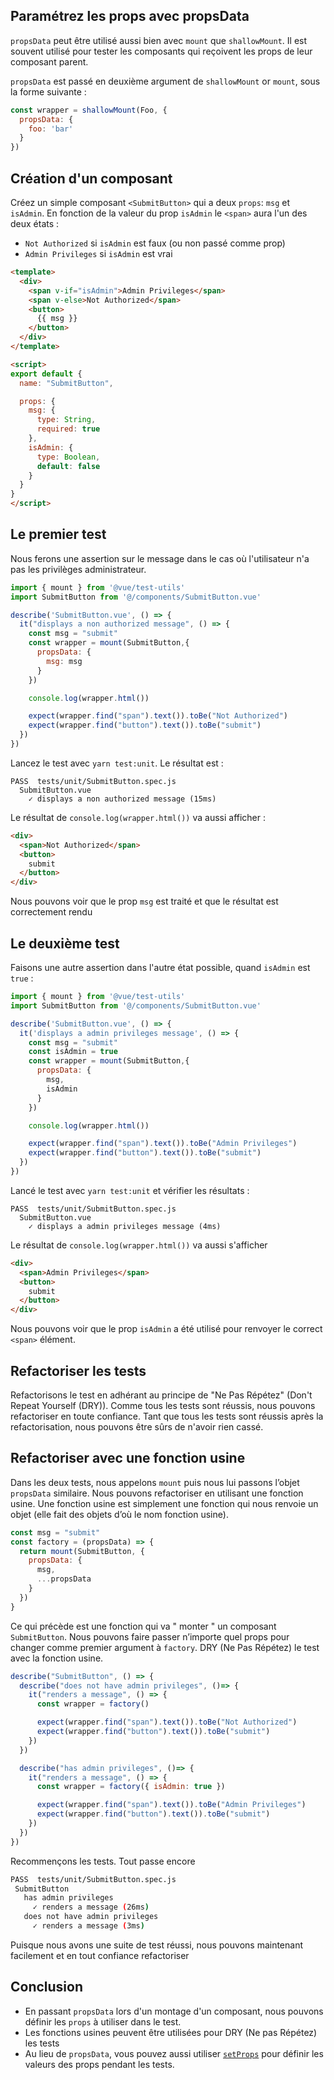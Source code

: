 
## Paramétrez  les props avec propsData

`propsData` peut être utilisé aussi bien avec `mount` que `shallowMount`. Il est souvent utilisé pour tester les composants qui reçoivent les props de leur composant parent.

`propsData` est passé en deuxième argument de `shallowMount` or `mount`, sous la forme suivante :

```js
const wrapper = shallowMount(Foo, {
  propsData: {
    foo: 'bar'
  }
})
```

## Création d'un composant

Créez un simple composant `<SubmitButton>` qui a deux `props`: `msg` et `isAdmin`. En fonction de la valeur du prop `isAdmin` le `<span>` aura l'un des deux états :

* `Not Authorized` si `isAdmin` est faux (ou non passé comme prop)
* `Admin Privileges` si `isAdmin` est vrai

```html
<template>
  <div>
    <span v-if="isAdmin">Admin Privileges</span>
    <span v-else>Not Authorized</span>
    <button>
      {{ msg }}
    </button>
  </div>
</template>

<script>
export default {
  name: "SubmitButton",

  props: {
    msg: {
      type: String,
      required: true
    },
    isAdmin: {
      type: Boolean,
      default: false
    }
  }
}
</script>
```

## Le premier test

Nous ferons une assertion sur le message dans le cas où l'utilisateur n'a pas les privilèges administrateur.

```js
import { mount } from '@vue/test-utils'
import SubmitButton from '@/components/SubmitButton.vue'

describe('SubmitButton.vue', () => {
  it("displays a non authorized message", () => {
    const msg = "submit"
    const wrapper = mount(SubmitButton,{
      propsData: {
        msg: msg
      }
    })

    console.log(wrapper.html())

    expect(wrapper.find("span").text()).toBe("Not Authorized")
    expect(wrapper.find("button").text()).toBe("submit")
  })
})
```

Lancez le test avec `yarn test:unit`. Le résultat est :

```
PASS  tests/unit/SubmitButton.spec.js
  SubmitButton.vue
    ✓ displays a non authorized message (15ms)
```

Le résultat de `console.log(wrapper.html())` va aussi afficher :

```html
<div>
  <span>Not Authorized</span>
  <button>
    submit
  </button>
</div>
```

Nous pouvons voir que le prop `msg` est traité et que le résultat est correctement rendu

## Le deuxième test

Faisons une autre assertion dans l'autre état possible, quand `isAdmin` est `true` :

```js
import { mount } from '@vue/test-utils'
import SubmitButton from '@/components/SubmitButton.vue'

describe('SubmitButton.vue', () => {
  it('displays a admin privileges message', () => {
    const msg = "submit"
    const isAdmin = true
    const wrapper = mount(SubmitButton,{
      propsData: {
        msg,
        isAdmin
      }
    })

    console.log(wrapper.html())

    expect(wrapper.find("span").text()).toBe("Admin Privileges")
    expect(wrapper.find("button").text()).toBe("submit")
  })
})
```

Lancé le test avec `yarn test:unit` et vérifier  les résultats :

```shell
PASS  tests/unit/SubmitButton.spec.js
  SubmitButton.vue
    ✓ displays a admin privileges message (4ms)
```

Le résultat de `console.log(wrapper.html())` va aussi s'afficher

```html
<div>
  <span>Admin Privileges</span>
  <button>
    submit
  </button>
</div>
```
Nous pouvons voir que le prop `isAdmin` a été utilisé pour renvoyer le correct `<span>` élément.

## Refactoriser  les tests

Refactorisons le test en adhérant au principe de "Ne Pas Répétez" (Don't Repeat Yourself (DRY)). Comme tous les tests sont réussis, nous pouvons refactoriser en toute confiance. Tant que tous les tests sont réussis après la refactorisation, nous pouvons être sûrs de n'avoir rien cassé.

## Refactoriser  avec une fonction usine

Dans les deux tests, nous appelons `mount` puis nous lui passons l’objet `propsData` similaire. Nous pouvons refactoriser en utilisant une fonction usine. Une fonction usine est simplement une fonction qui nous renvoie un objet (elle fait des objets d’où le nom fonction usine).

```js
const msg = "submit"
const factory = (propsData) => {
  return mount(SubmitButton, {
    propsData: {
      msg,
      ...propsData
    }
  })
}
```
Ce qui précède est une fonction qui va " monter " un composant `SubmitButton`. Nous pouvons faire passer n’importe quel props pour changer comme premier argument à `factory`. DRY (Ne Pas Répétez) le test avec la fonction usine.

```js
describe("SubmitButton", () => {
  describe("does not have admin privileges", ()=> {
    it("renders a message", () => {
      const wrapper = factory()

      expect(wrapper.find("span").text()).toBe("Not Authorized")
      expect(wrapper.find("button").text()).toBe("submit")
    })
  })

  describe("has admin privileges", ()=> {
    it("renders a message", () => {
      const wrapper = factory({ isAdmin: true })

      expect(wrapper.find("span").text()).toBe("Admin Privileges")
      expect(wrapper.find("button").text()).toBe("submit")
    })
  })
})
```
Recommençons les tests. Tout passe encore

```sh
PASS  tests/unit/SubmitButton.spec.js
 SubmitButton
   has admin privileges
     ✓ renders a message (26ms)
   does not have admin privileges
     ✓ renders a message (3ms)
```

Puisque nous avons une suite de test réussi, nous pouvons maintenant facilement et en tout confiance refactoriser

## Conclusion

- En passant `propsData` lors d'un montage d'un composant, nous pouvons définir les `props` à utiliser dans le test.
- Les fonctions usines peuvent être utilisées pour DRY (Ne pas Répétez) les tests
- Au lieu de `propsData`, vous pouvez aussi utiliser [`setProps`](https://vue-test-utils.vuejs.org/api/wrapper-array/#setprops-props) pour définir les valeurs des props pendant les tests.
